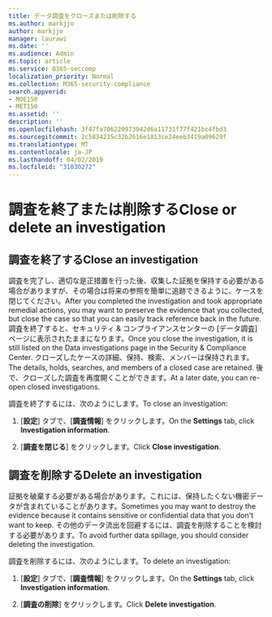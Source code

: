 ```yaml
---
title: データ調査をクローズまたは削除する
ms.author: markjjo
author: markjjo
manager: laurawi
ms.date: ''
ms.audience: Admin
ms.topic: article
ms.service: O365-seccomp
localization_priority: Normal
ms.collection: M365-security-compliance
search.appverid:
- MOE150
- MET150
ms.assetid: ''
description: ''
ms.openlocfilehash: 3f47fa706220973942d6a11731f77f421bc4fbd3
ms.sourcegitcommit: 2c5834235c32b2616e1813ce24eeb3419a09629f
ms.translationtype: MT
ms.contentlocale: ja-JP
ms.lasthandoff: 04/02/2019
ms.locfileid: "31030272"
---
```

# <a name="close-or-delete-an-investigation"></a><span data-ttu-id="dfce7-102">調査を終了または削除する</span><span class="sxs-lookup"><span data-stu-id="dfce7-102">Close or delete an investigation</span></span>

## <a name="close-an-investigation"></a><span data-ttu-id="dfce7-103">調査を終了する</span><span class="sxs-lookup"><span data-stu-id="dfce7-103">Close an investigation</span></span>

 <span data-ttu-id="dfce7-104">調査を完了し、適切な是正措置を行った後、収集した証拠を保持する必要がある場合がありますが、その場合は将来の参照を簡単に追跡できるように、ケースを閉じてください。</span><span class="sxs-lookup"><span data-stu-id="dfce7-104">After you completed the investigation and took appropriate remedial actions, you may want to preserve the evidence that you collected, but close the case so that you can easily track reference back in the future.</span></span> <span data-ttu-id="dfce7-105">調査を終了すると、セキュリティ & コンプライアンスセンターの [データ調査] ページに表示されたままになります。</span><span class="sxs-lookup"><span data-stu-id="dfce7-105">Once you close the investigation, it is still listed on the Data investigations page in the Security & Compliance Center.</span></span> <span data-ttu-id="dfce7-106">クローズしたケースの詳細、保持、検索、メンバーは保持されます。</span><span class="sxs-lookup"><span data-stu-id="dfce7-106">The details, holds, searches, and members of a closed case are retained.</span></span> <span data-ttu-id="dfce7-107">後で、クローズした調査を再度開くことができます。</span><span class="sxs-lookup"><span data-stu-id="dfce7-107">At a later date, you can re-open closed investigations.</span></span>

<span data-ttu-id="dfce7-108">調査を終了するには、次のようにします。</span><span class="sxs-lookup"><span data-stu-id="dfce7-108">To close an investigation:</span></span>

1. <span data-ttu-id="dfce7-109">[**設定**] タブで、[**調査情報**] をクリックします。</span><span class="sxs-lookup"><span data-stu-id="dfce7-109">On the **Settings** tab, click **Investigation information**.</span></span>

2. <span data-ttu-id="dfce7-110">[**調査を閉じる**] をクリックします。</span><span class="sxs-lookup"><span data-stu-id="dfce7-110">Click  **Close investigation**.</span></span> 


## <a name="delete-an-investigation"></a><span data-ttu-id="dfce7-111">調査を削除する</span><span class="sxs-lookup"><span data-stu-id="dfce7-111">Delete an investigation</span></span>

<span data-ttu-id="dfce7-112">証拠を破棄する必要がある場合があります。これには、保持したくない機密データが含まれていることがあります。</span><span class="sxs-lookup"><span data-stu-id="dfce7-112">Sometimes you may want to destroy the evidence because it contains sensitive or confidential data that you don't want to keep.</span></span> <span data-ttu-id="dfce7-113">その他のデータ流出を回避するには、調査を削除することを検討する必要があります。</span><span class="sxs-lookup"><span data-stu-id="dfce7-113">To avoid further data spillage, you should consider deleting the investigation.</span></span>

<span data-ttu-id="dfce7-114">調査を削除するには、次のようにします。</span><span class="sxs-lookup"><span data-stu-id="dfce7-114">To delete an investigation:</span></span>

1. <span data-ttu-id="dfce7-115">[**設定**] タブで、[**調査情報**] をクリックします。</span><span class="sxs-lookup"><span data-stu-id="dfce7-115">On the **Settings** tab, click **Investigation information**.</span></span>

2. <span data-ttu-id="dfce7-116">[**調査の削除**] をクリックします。</span><span class="sxs-lookup"><span data-stu-id="dfce7-116">Click  **Delete investigation**.</span></span> 